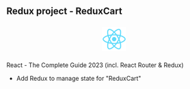 ## Redux project - ReduxCart
<p align="center"><img style="width: 56px; height: 56px; margin: 7px 0; fill: #facc15;" src="public/logo192.png" /></p>

React - The Complete Guide 2023 (incl. React Router & Redux)
- Add Redux to manage state for "ReduxCart"

